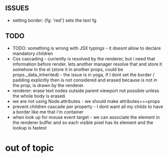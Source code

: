 
## ISSUES

 * setting border: {fg: 'red'} sets the text fg

## TODO
 * TODO: something is wrong with JSX typings - it doesnt allow to declare mandatory children
 * Css cascading - currently is resolved by the renderer, but i need that information before render. lets another manager resolve that and store it somehow in the el (store it in another props, could be props._data_inherited) - the issue is in yoga, if I dont set the border / padding explicitly then is not considered and erased because is not in the prop, is drawn by the renderer.
 * renderer: erase text nodes outside parent viewport not possible unless the whole body is erased.
 * we are not using Node.attributes - we should make attributes===props
 * prevent children cascade per property - I dont want all my childs to have a border like me that i'm container
 * when look up for mouse event target - we can associate the element in the renderer buffer and so each visible pixel has its element and the lookup is fastest


# out of topic
<!-- 

lotslots of items when locating clicked: https://github.com/mourner/rbush
word wrap : 
https://github.com/jonschlinkert/word-wrap
http://flickr.github.io/justified-layout/
 * https://dxr.mozilla.org/mozilla-beta/source/toolkit/modules



 notes
 Sequence: CSI = Ps ; Pn m
Mnemonic: SSM
Description: Set specific margin

 This sequence can be used to set any one of the 4 margins. Parameter
 Ps indicates which margin to set (Ps=0 for the top margin, Ps=1 for
 the bottom, Ps=2 for the left and Ps=3 for the right). Pn is the row
 or column to set the margin to. If after this control sequence has
 been processed, the top or bottom margins are not at the top of the
 screen, and the left and right margins are at the screen boundary,
 then the scrolling region is set to the size specified.  If either of
 the left or right margins are not at the screen boundary then the


 Sequence: CSI Pt ; Pb r
Mnemonic: DECSTBM
Description: Set top and bottom margins

                Pt is the number of the top line of the scrolling region;
                Pb is the number of the bottom line of the scrolling region 
                and must be greater than  Pt.
                (The default for Pt is line 1, the default for Pb is the end 
                 of the screen)

Source: <URL:http://www.cs.utk.edu/~shuford/terminal/vt100_reference_card.txt>
Status: DEC private; VT100
-------------------------------------------------------------------------------
Sequence: CSI Pn1 ; Pn2 ; Pn3 ; Pn4 r
Mnemonic: CSR
Description: Change Scrolling Region

Where 3 or more parameters are specified, the parameters are the top,
bottom, left and right margins respectively. If you omit the last
parameter, the extreme edge of the screen is assumed to be the right
margin.

If any of the parameters are out of bounds, they are clipped. If any
of the parameters would cause an overlap (i.e. the bottom margin is
higher than the top margin, or the right margin is less that the left
margin), then this command is ignored and no scrolling region or
window will be active. If all of the parameters are correct, then the
cursor is moved to the top left hand corner of the newly-created
region. The new region will now define the bounds of all scroll and
cursor motion operations. 

[ If only two parameters are specified, this behaves as DECSTBM ] -->
